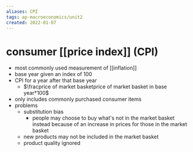 ```yaml
---
aliases: CPI
tags: ap-macroeconomics/unit2 
created: 2022-01-07
---
```


# consumer [[price index]] (CPI)

- most commonly used measurement of [[inflation]]
- base year given an index of 100
- CPI for a year after that base year
	- $\fracprice of market basketprice of market basket in base year*100$
- only includes commonly purchased consumer items
- problems
	- substitution bias
		- people may choose to buy what's not in the market basket instead because of an increase in prices for those in the market basket
	- new products may not be included in the market basket
	- product quality ignored 
